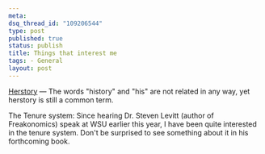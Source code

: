 ```yaml
--- 
meta: 
dsq_thread_id: "109206544" 
type: post 
published: true 
status: publish 
title: Things that interest me 
tags: - General 
layout: post 
--- 
```


 [Herstory](http://en.wikipedia.org/wiki/herstory) — The words "history" and "his" are not related in any way, yet herstory is still a common term.

The Tenure system: Since hearing Dr. Steven Levitt (author of Freakonomics) speak at WSU earlier this year, I have been quite interested in the tenure system. Don't be surprised to see something about it in his forthcoming book.